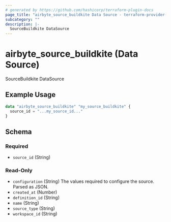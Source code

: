 ```yaml
---
# generated by https://github.com/hashicorp/terraform-plugin-docs
page_title: "airbyte_source_buildkite Data Source - terraform-provider-airbyte"
subcategory: ""
description: |-
  SourceBuildkite DataSource
---
```


# airbyte_source_buildkite (Data Source)

SourceBuildkite DataSource

## Example Usage

```terraform
data "airbyte_source_buildkite" "my_source_buildkite" {
  source_id = "...my_source_id..."
}
```

<!-- schema generated by tfplugindocs -->
## Schema

### Required

- `source_id` (String)

### Read-Only

- `configuration` (String) The values required to configure the source. Parsed as JSON.
- `created_at` (Number)
- `definition_id` (String)
- `name` (String)
- `source_type` (String)
- `workspace_id` (String)
